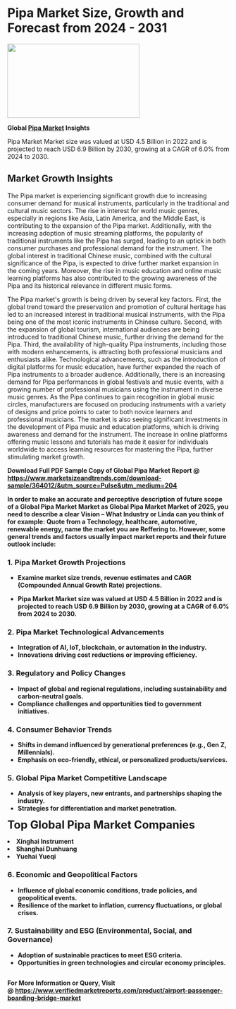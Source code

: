 <H1>Pipa Market Size, Growth and Forecast from 2024 - 2031</H1><img class="aligncenter size-medium wp-image-584254" src="https://thirdeyenews.in/wp-content/uploads/2024/09/Global-Market-Research-300x168.jpeg" alt="" width="300" height="168" /><p><strong>Global&nbsp;<a href="https://www.marketsizeandtrends.com/download-sample/364012/&amp;utm_source=Pulse&amp;utm_medium=204">Pipa Market</a> Insights</strong></p><p>Pipa Market Market size was valued at USD 4.5 Billion in 2022 and is projected to reach USD 6.9 Billion by 2030, growing at a CAGR of 6.0% from 2024 to 2030.</p><p><h2>Market Growth Insights</h2> <p>The Pipa market is experiencing significant growth due to increasing consumer demand for musical instruments, particularly in the traditional and cultural music sectors. The rise in interest for world music genres, especially in regions like Asia, Latin America, and the Middle East, is contributing to the expansion of the Pipa market. Additionally, with the increasing adoption of music streaming platforms, the popularity of traditional instruments like the Pipa has surged, leading to an uptick in both consumer purchases and professional demand for the instrument. The global interest in traditional Chinese music, combined with the cultural significance of the Pipa, is expected to drive further market expansion in the coming years. Moreover, the rise in music education and online music learning platforms has also contributed to the growing awareness of the Pipa and its historical relevance in different music forms.</p> <p><strong></strong></p> <p>The Pipa market's growth is being driven by several key factors. First, the global trend toward the preservation and promotion of cultural heritage has led to an increased interest in traditional musical instruments, with the Pipa being one of the most iconic instruments in Chinese culture. Second, with the expansion of global tourism, international audiences are being introduced to traditional Chinese music, further driving the demand for the Pipa. Third, the availability of high-quality Pipa instruments, including those with modern enhancements, is attracting both professional musicians and enthusiasts alike. Technological advancements, such as the introduction of digital platforms for music education, have further expanded the reach of Pipa instruments to a broader audience. Additionally, there is an increasing demand for Pipa performances in global festivals and music events, with a growing number of professional musicians using the instrument in diverse music genres. As the Pipa continues to gain recognition in global music circles, manufacturers are focused on producing instruments with a variety of designs and price points to cater to both novice learners and professional musicians. The market is also seeing significant investments in the development of Pipa music and education platforms, which is driving awareness and demand for the instrument. The increase in online platforms offering music lessons and tutorials has made it easier for individuals worldwide to access learning resources for mastering the Pipa, further stimulating market growth. <p><strong></p><p><span class=""><strong>Download Full PDF Sample Copy of Global Pipa Market Report</strong> @ <a href="https://www.marketsizeandtrends.com/download-sample/364012/&amp;utm_source=Pulse&amp;utm_medium=204" target="_blank">https://www.marketsizeandtrends.com/download-sample/364012/&amp;utm_source=Pulse&amp;utm_medium=204</a></span></p><p>In order to make an accurate and perceptive description of future scope of a Global&nbsp;Pipa Market Market as Global&nbsp;Pipa Market Market of 2025, you need to describe a clear Vision &ndash; What Industry or Linda can you think of for example: Quote from a Technology, healthcare, automotive, renewable energy, name the market you are Reffering to. However, some general trends and factors usually impact market reports and their future outlook include:</p><h3>1.&nbsp;<strong>Pipa Market Growth Projections</strong></h3><ul><li>Examine market size trends, revenue estimates and CAGR (Compounded Annual Growth Rate) projections.</li><li><p>Pipa Market Market size was valued at USD 4.5 Billion in 2022 and is projected to reach USD 6.9 Billion by 2030, growing at a CAGR of 6.0% from 2024 to 2030.</p></li></ul><h3>2.&nbsp;<strong>Pipa Market Technological Advancements</strong></h3><ul><li>Integration of AI, IoT, blockchain, or automation in the industry.</li><li>Innovations driving cost reductions or improving efficiency.</li></ul><h3>3.&nbsp;<strong>Regulatory and Policy Changes</strong></h3><ul><li>Impact of global and regional regulations, including sustainability and carbon-neutral goals.</li><li>Compliance challenges and opportunities tied to government initiatives.</li></ul><h3>4.&nbsp;<strong>Consumer Behavior Trends</strong></h3><ul><li>Shifts in demand influenced by generational preferences (e.g., Gen Z, Millennials).</li><li>Emphasis on eco-friendly, ethical, or personalized products/services.</li></ul><h3>5.&nbsp;<strong>Global Pipa Market Competitive Landscape</strong></h3><ul><li>Analysis of key players, new entrants, and partnerships shaping the industry.</li><li>Strategies for differentiation and market penetration.</li></ul><p data-pm-slice="1 1 []"><span style="color: inherit; font-family: inherit; font-size: 25px;">Top Global Pipa Market Companies</span></p><div class="" data-test-id=""><p><li>Xinghai Instrument</li><li> Shanghai Dunhuang</li><li> Yuehai Yueqi</li></p></div><h3>6.&nbsp;<strong>Economic and Geopolitical Factors</strong></h3><ul><li>Influence of global economic conditions, trade policies, and geopolitical events.</li><li>Resilience of the market to inflation, currency fluctuations, or global crises.</li></ul><h3>7.&nbsp;<strong>Sustainability and ESG (Environmental, Social, and Governance)</strong></h3><ul><li>Adoption of sustainable practices to meet ESG criteria.</li><li>Opportunities in green technologies and circular economy principles.</li></ul><h2><strong style="font-size: 14px;">For More Information or Query, Visit @&nbsp;</strong><a style="background-color: #ffffff; font-size: 14px;" href="https://www.marketsizeandtrends.com/report/pipa-market/" target="_blank">https://www.verifiedmarketreports.com/product/airport-passenger-boarding-bridge-market</a></h2>
